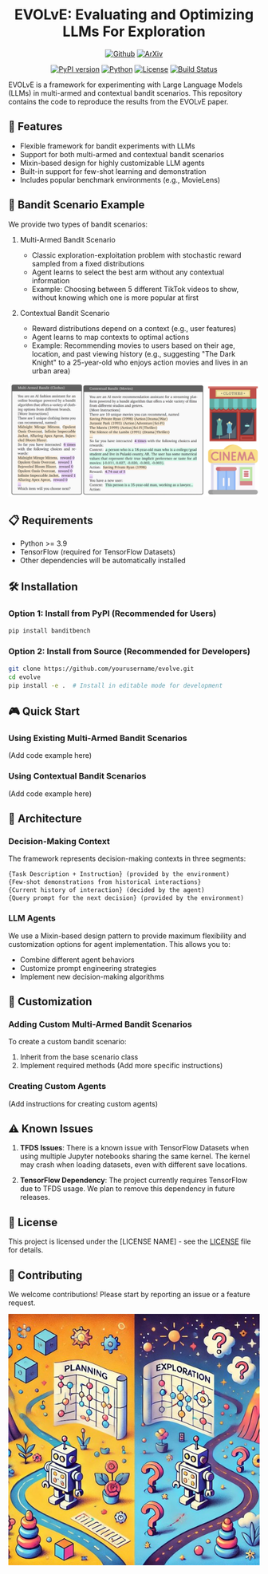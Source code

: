 <div align="center">

# EVOLvE: Evaluating and Optimizing LLMs For Exploration

[![Github](https://img.shields.io/badge/EVOLvE-000000?style=for-the-badge&logo=github&logoColor=000&logoColor=white)](https://github.com/allenanie/EVOLvE)  [![ArXiv](https://img.shields.io/badge/EVOLvE-CF4545?style=for-the-badge&logo=arxiv&logoColor=000&logoColor=white)](https://arxiv.org/abs/2410.06238)


[![PyPI version](https://badge.fury.io/py/banditbench.svg)](https://badge.fury.io/py/banditbench)
[![Python](https://img.shields.io/badge/python-3.9+-blue.svg)](https://www.python.org/downloads/)
[![License](https://img.shields.io/badge/License-MIT-green.svg)](https://opensource.org/licenses/MIT)
[![Build Status](https://github.com/allenanie/evolve/actions/workflows/python-app.yml/badge.svg)](https://github.com/allenanie/evolve/actions)

</div>

EVOLvE is a framework for experimenting with Large Language Models (LLMs) in multi-armed and contextual bandit scenarios. This repository contains the code to reproduce the results from the EVOLvE paper.

## 🚀 Features

- Flexible framework for bandit experiments with LLMs
- Support for both multi-armed and contextual bandit scenarios
- Mixin-based design for highly customizable LLM agents
- Built-in support for few-shot learning and demonstration
- Includes popular benchmark environments (e.g., MovieLens)

## 🎯 Bandit Scenario Example

We provide two types of bandit scenarios:

1. Multi-Armed Bandit Scenario
   - Classic exploration-exploitation problem with stochastic reward sampled from a fixed distributions
   - Agent learns to select the best arm without any contextual information
   - Example: Choosing between 5 different TikTok videos to show, without knowing which one is more popular at first

2. Contextual Bandit Scenario
   - Reward distributions depend on a context (e.g., user features)
   - Agent learns to map contexts to optimal actions
   - Example: Recommending movies to users based on their age, location, and past viewing history (e.g., suggesting "The Dark Knight" to a 25-year-old who enjoys action movies and lives in an urban area)

<p align="center">
  <img src="https://github.com/allenanie/EVOLvE/blob/main/assets/bandit_scenario.png?raw=true" alt="Bandit Scenario Example"/>
</p>

## 📋 Requirements

- Python >= 3.9
- TensorFlow (required for TensorFlow Datasets)
- Other dependencies will be automatically installed

## 🛠️ Installation

### Option 1: Install from PyPI (Recommended for Users)

```bash
pip install banditbench
```

### Option 2: Install from Source (Recommended for Developers)

```bash
git clone https://github.com/yourusername/evolve.git
cd evolve
pip install -e .  # Install in editable mode for development
```

## 🎮 Quick Start

### Using Existing Multi-Armed Bandit Scenarios

(Add code example here)

### Using Contextual Bandit Scenarios

(Add code example here)

## 🧩 Architecture

### Decision-Making Context

The framework represents decision-making contexts in three segments:

```text
{Task Description + Instruction} (provided by the environment)
{Few-shot demonstrations from historical interactions}
{Current history of interaction} (decided by the agent)
{Query prompt for the next decision} (provided by the environment)
```

### LLM Agents

We use a Mixin-based design pattern to provide maximum flexibility and customization options for agent implementation. This allows you to:
- Combine different agent behaviors
- Customize prompt engineering strategies
- Implement new decision-making algorithms

## 🔧 Customization

### Adding Custom Multi-Armed Bandit Scenarios

To create a custom bandit scenario:
1. Inherit from the base scenario class
2. Implement required methods
(Add more specific instructions)

### Creating Custom Agents

(Add instructions for creating custom agents)

## ⚠️ Known Issues

1. **TFDS Issues**: There is a known issue with TensorFlow Datasets when using multiple Jupyter notebooks sharing the same kernel. The kernel may crash when loading datasets, even with different save locations.

2. **TensorFlow Dependency**: The project currently requires TensorFlow due to TFDS usage. We plan to remove this dependency in future releases.

## 📄 License

This project is licensed under the [LICENSE NAME] - see the [LICENSE](LICENSE) file for details.

## 🤝 Contributing

We welcome contributions! Please start by reporting an issue or a feature request.

<p align="center">
  <img src="https://github.com/allenanie/EVOLvE/blob/main/assets/main.jpeg?raw=true" alt="EVOLvE Framework Overview"/>
</p>
